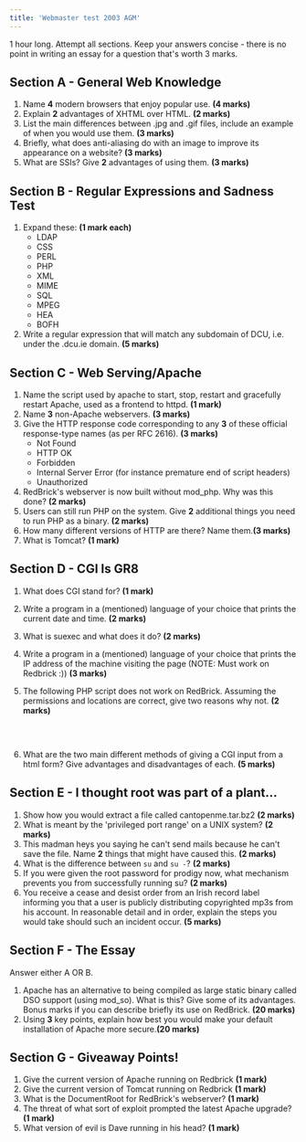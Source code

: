 ```yaml
---
title: 'Webmaster test 2003 AGM'
---
```


1 hour long. Attempt all sections. Keep your answers concise - there is no point in writing an essay for a question that's worth 3 marks.

## Section A - General Web Knowledge

1.  Name **4** modern browsers that enjoy popular use. **(4 marks)**
2.  Explain **2** advantages of XHTML over HTML. **(2 marks)**
3.  List the main differences between .jpg and .gif files, include an example of when you would use them. **(3 marks)**
4.  Briefly, what does anti-aliasing do with an image to improve its appearance on a website? **(3 marks)**
5.  What are SSIs? Give **2** advantages of using them. **(3 marks)**

## Section B - Regular Expressions and Sadness Test

1.  Expand these: **(1 mark each)**
    *   LDAP
    *   CSS
    *   PERL
    *   PHP
    *   XML
    *   MIME
    *   SQL
    *   MPEG
    *   HEA
    *   BOFH
2.  Write a regular expression that will match any subdomain of DCU, i.e. under the .dcu.ie domain. **(5 marks)**

## Section C - Web Serving/Apache

1.  Name the script used by apache to start, stop, restart and gracefully restart Apache, used as a frontend to httpd. **(1 mark)**
2.  Name **3** non-Apache webservers. **(3 marks)**
3.  Give the HTTP response code corresponding to any **3** of these official response-type names (as per RFC 2616). **(3 marks)**
    *   Not Found
    *   HTTP OK
    *   Forbidden
    *   Internal Server Error (for instance premature end of script headers)
    *   Unauthorized
4.  RedBrick's webserver is now built without mod_php. Why was this done? **(2 marks)**
5.  Users can still run PHP on the system. Give **2** additional things you need to run PHP as a binary. **(2 marks)**
6.  How many different versions of HTTP are there? Name them.**(3 marks)**
7.  What is Tomcat? **(1 mark)**

## Section D - CGI Is GR8

1.  What does CGI stand for? **(1 mark)**
2.  Write a program in a (mentioned) language of your choice that prints the current date and time. **(2 marks)**
3.  What is suexec and what does it do? **(2 marks)**
4.  Write a program in a (mentioned) language of your choice that prints the IP address of the machine visiting the page (NOTE: Must work on Redbrick :)) **(3 marks)**
5.  The following PHP script does not work on RedBrick. Assuming the permissions and locations are correct, give two reasons why not. **(2 marks)**

    <pre>        <?php

    	var=`cat /etc/motd`;
    	echo $var	

            ?>
    	</pre>

6.  What are the two main different methods of giving a CGI input from a html form? Give advantages and disadvantages of each. **(5 marks)**

## Section E - I thought root was part of a plant...

1.  Show how you would extract a file called cantopenme.tar.bz2 **(2 marks)**
2.  What is meant by the 'privileged port range' on a UNIX system? **(2 marks)**
3.  This madman heys you saying he can't send mails because he can't save the file. Name **2** things that might have caused this. **(2 marks)**
4.  What is the difference between `su` and `su -`? **(2 marks)**
5.  If you were given the root password for prodigy now, what mechanism prevents you from successfully running su? **(2 marks)**
6.  You receive a cease and desist order from an Irish record label informing you that a user is publicly distributing copyrighted mp3s from his account. In reasonable detail and in order, explain the steps you would take should such an incident occur. **(5 marks)**

## Section F - The Essay

Answer either A OR B.

1.  Apache has an alternative to being compiled as large static binary called DSO support (using mod_so). What is this? Give some of its advantages. Bonus marks if you can describe briefly its use on RedBrick. **(20 marks)**
2.  Using **3** key points, explain how best you would make your default installation of Apache more secure.**(20 marks)**

## Section G - Giveaway Points!

1.  Give the current version of Apache running on Redbrick **(1 mark)**
2.  Give the current version of Tomcat running on Redbrick **(1 mark)**
3.  What is the DocumentRoot for RedBrick's webserver? **(1 mark)**
4.  The threat of what sort of exploit prompted the latest Apache upgrade? **(1 mark)**
5.  What version of evil is Dave running in his head? **(1 mark)**
